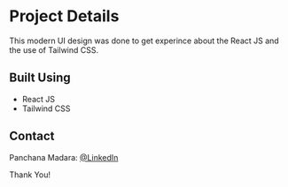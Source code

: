 # <b>Project Details</b>

<p>This modern UI design was done to get experince about the React JS and the use of Tailwind CSS. </p>

## <b>Built Using</b>

- React JS
- Tailwind CSS

## <b>Contact</b>

Panchana Madara: [@LinkedIn](www.linkedin.com/in/panchana-madara/) <br>

Thank You!
